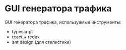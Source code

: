 # GUI генератора трафика
GUI генератора трафика, используемые инструменты:
- typescript
- react + redux
- ant design (для стилистики)
